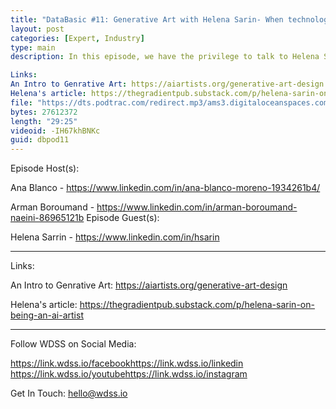 ```yaml
---
title: "DataBasic #11: Generative Art with Helena Sarin- When technology and art collide"
layout: post
categories: [Expert, Industry]
type: main
description: In this episode, we have the privilege to talk to Helena Sarin, an engineer turned artist who uses machine learning to create her work. Helena's unique art has been exhibited all over the world; from Zurich, to Dubai, to Miami. In this interview we discuss her artistic process, the intersection of technology and art and society's misconceptions about generative art. 

Links:
An Intro to Genrative Art: https://aiartists.org/generative-art-design
Helena's article: https://thegradientpub.substack.com/p/helena-sarin-on-being-an-ai-artist
file: "https://dts.podtrac.com/redirect.mp3/ams3.digitaloceanspaces.com/podcast.wdss/databasic-e11.mp3"
bytes: 27612372
length: "29:25"
videoid: -IH67khBNKc
guid: dbpod11
---
```


Episode Host(s):        

Ana Blanco - https://www.linkedin.com/in/ana-blanco-moreno-1934261b4/

Arman Boroumand - https://www.linkedin.com/in/arman-boroumand-naeini-86965121b
Episode Guest(s):

Helena Sarrin - https://www.linkedin.com/in/hsarin

------------------

Links:

An Intro to Genrative Art: https://aiartists.org/generative-art-design

Helena's article: https://thegradientpub.substack.com/p/helena-sarin-on-being-an-ai-artist

------------------
        
Follow WDSS on Social Media:

https://link.wdss.io/facebook​
https://link.wdss.io/linkedin​
https://link.wdss.io/youtube​
https://link.wdss.io/instagram​
        
Get In Touch: hello@wdss.io
